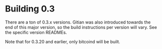 # Building 0.3

There are a ton of 0.3.x versions.
Gitian was also introduced towards the end of this major version, so the build instructions per version will vary.
See the specific version READMEs.

Note that for 0.3.20 and earlier, only bitcoind will be built.
